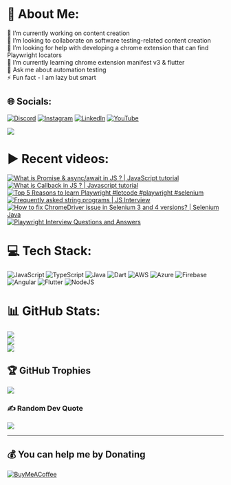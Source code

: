 # 💫 About Me:
🔭 I’m currently working on content creation<br>👯 I’m looking to collaborate on software testing-related content creation<br>🤝 I’m looking for help with developing a chrome extension that can find Playwright locators<br>🌱 I’m currently learning chrome extension manifest v3 & flutter<br>💬 Ask me about automation testing<br>⚡ Fun fact - I am lazy but smart


## 🌐 Socials:
[![Discord](https://img.shields.io/badge/Discord-%237289DA.svg?logo=discord&logoColor=white)](htttps://discord.gg/https://discord.gg/UunqzYFHPX) [![Instagram](https://img.shields.io/badge/Instagram-%23E4405F.svg?logo=Instagram&logoColor=white)](https://instagram.com/ortonikc) [![LinkedIn](https://img.shields.io/badge/LinkedIn-%230077B5.svg?logo=linkedin&logoColor=white)](https://linkedin.com/in/ortoni) [![YouTube](https://img.shields.io/badge/YouTube-%23FF0000.svg?logo=YouTube&logoColor=white)](https://youtube.com/@letcode) 

[![](https://visitcount.itsvg.in/api?id=ortonikc&icon=6&color=0)](https://visitcount.itsvg.in)
# ▶️ Recent videos:
<!-- BEGIN YOUTUBE-CARDS -->
[![What is Promise & async/await in JS ? | JavaScript tutorial](https://ytcards.demolab.com/?id=LDnZeXI30_A&title=What+is+Promise+%26+async%2Fawait+in+JS+%3F+%7C+JavaScript+tutorial&lang=en&timestamp=1698305065&background_color=%230d1117&title_color=%23ffffff&stats_color=%23dedede&max_title_lines=1&width=250&border_radius=5 "What is Promise & async/await in JS ? | JavaScript tutorial")](https://www.youtube.com/watch?v=LDnZeXI30_A)
[![What is Callback in JS ? | Javascript tutorial](https://ytcards.demolab.com/?id=VLc4q8A93mA&title=What+is+Callback+in+JS+%3F+%7C+Javascript+tutorial&lang=en&timestamp=1697614427&background_color=%230d1117&title_color=%23ffffff&stats_color=%23dedede&max_title_lines=1&width=250&border_radius=5 "What is Callback in JS ? | Javascript tutorial")](https://www.youtube.com/watch?v=VLc4q8A93mA)
[![Top 5 Reasons to learn Playwright #letcode #playwright  #selenium](https://ytcards.demolab.com/?id=dpfrNqU6pyA&title=Top+5+Reasons+to+learn+Playwright+%23letcode+%23playwright++%23selenium&lang=en&timestamp=1697135147&background_color=%230d1117&title_color=%23ffffff&stats_color=%23dedede&max_title_lines=1&width=250&border_radius=5 "Top 5 Reasons to learn Playwright #letcode #playwright  #selenium")](https://www.youtube.com/watch?v=dpfrNqU6pyA)
[![Frequently asked string programs | JS Interview](https://ytcards.demolab.com/?id=q_VKf0dOkCg&title=Frequently+asked+string+programs+%7C+JS+Interview&lang=en&timestamp=1695923914&background_color=%230d1117&title_color=%23ffffff&stats_color=%23dedede&max_title_lines=1&width=250&border_radius=5 "Frequently asked string programs | JS Interview")](https://www.youtube.com/watch?v=q_VKf0dOkCg)
[![How to fix ChromeDriver issue in Selenium 3 and 4 versions? | Selenium Java](https://ytcards.demolab.com/?id=oISwTAiwGKI&title=How+to+fix+ChromeDriver+issue+in+Selenium+3+and+4+versions%3F+%7C+Selenium+Java&lang=en&timestamp=1692860769&background_color=%230d1117&title_color=%23ffffff&stats_color=%23dedede&max_title_lines=1&width=250&border_radius=5 "How to fix ChromeDriver issue in Selenium 3 and 4 versions? | Selenium Java")](https://www.youtube.com/watch?v=oISwTAiwGKI)
[![Playwright Interview Questions and Answers](https://ytcards.demolab.com/?id=CvbERx5lj7M&title=Playwright+Interview+Questions+and+Answers&lang=en&timestamp=1691602980&background_color=%230d1117&title_color=%23ffffff&stats_color=%23dedede&max_title_lines=1&width=250&border_radius=5 "Playwright Interview Questions and Answers")](https://www.youtube.com/watch?v=CvbERx5lj7M)
<!-- END YOUTUBE-CARDS -->
# 💻 Tech Stack:
![JavaScript](https://img.shields.io/badge/javascript-%23323330.svg?style=for-the-badge&logo=javascript&logoColor=%23F7DF1E) ![TypeScript](https://img.shields.io/badge/typescript-%23007ACC.svg?style=for-the-badge&logo=typescript&logoColor=white) ![Java](https://img.shields.io/badge/java-%23ED8B00.svg?style=for-the-badge&logo=java&logoColor=white) ![Dart](https://img.shields.io/badge/dart-%230175C2.svg?style=for-the-badge&logo=dart&logoColor=white) ![AWS](https://img.shields.io/badge/AWS-%23FF9900.svg?style=for-the-badge&logo=amazon-aws&logoColor=white) ![Azure](https://img.shields.io/badge/azure-%230072C6.svg?style=for-the-badge&logo=azure-devops&logoColor=white) ![Firebase](https://img.shields.io/badge/firebase-%23039BE5.svg?style=for-the-badge&logo=firebase) ![Angular](https://img.shields.io/badge/angular-%23DD0031.svg?style=for-the-badge&logo=angular&logoColor=white) ![Flutter](https://img.shields.io/badge/Flutter-%2302569B.svg?style=for-the-badge&logo=Flutter&logoColor=white) ![NodeJS](https://img.shields.io/badge/node.js-6DA55F?style=for-the-badge&logo=node.js&logoColor=white)
# 📊 GitHub Stats:
![](https://github-readme-stats.vercel.app/api?username=ortonikc&theme=radical&hide_border=true&include_all_commits=true&count_private=true)<br/>
![](https://github-readme-streak-stats.herokuapp.com/?user=ortonikc&theme=radical&hide_border=true)<br/>
![](https://github-readme-stats.vercel.app/api/top-langs/?username=ortonikc&theme=radical&hide_border=true&include_all_commits=true&count_private=true&layout=compact)

## 🏆 GitHub Trophies
![](https://github-profile-trophy.vercel.app/?username=ortonikc&theme=discord&no-frame=false&no-bg=true&margin-w=4)

### ✍️ Random Dev Quote
![](https://quotes-github-readme.vercel.app/api?type=horizontal&theme=radical)

---
  ## 💰 You can help me by Donating
  [![BuyMeACoffee](https://img.shields.io/badge/Buy%20Me%20a%20Coffee-ffdd00?style=for-the-badge&logo=buy-me-a-coffee&logoColor=black)](https://buymeacoffee.com/letcode) 

  
<!-- Proudly created with GPRM ( https://gprm.itsvg.in ) -->
